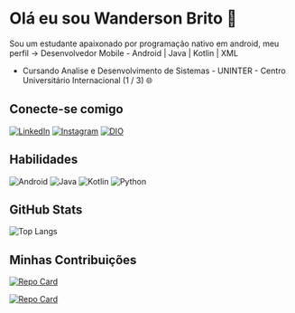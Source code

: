 # Olá eu sou Wanderson Brito 👋
Sou um estudante apaixonado por programação nativo em android, meu perfil -> Desenvolvedor Mobile - Android | Java | Kotlin | XML

* Cursando Analise e Desenvolvimento de Sistemas - UNINTER - Centro Universitário Internacional (1 / 3) 🌐 

## Conecte-se comigo

[![LinkedIn](https://img.shields.io/badge/LinkedIn-0077B5?style=for-the-badge&logo=linkedin&logoColor=white)](https://www.linkedin.com/in/wanderson-dev47/)
[![Instagram](https://img.shields.io/badge/-Instagram-%23E4405F?style=for-the-badge&logo=instagram&logoColor=white)](https://www.instagram.com/wandevv?igsh=djhlOW4wamF6OHR4)
[![DIO](https://img.shields.io/badge/-DIO-000?style=for-the-badge&logoColor=007BFF)](https://web.dio.me/users/wanderson_brito_wbda?tab=achievements)

## Habilidades

![Android](https://img.shields.io/badge/Android-3DDC84?style=for-the-badge&logo=android&logoColor=white)
![Java](https://img.shields.io/badge/java-%23ED8B00.svg?style=for-the-badge&logo=openjdk&logoColor=white)
![Kotlin](https://img.shields.io/badge/Kotlin-FFFF00?&style=for-the-badge&logo=kotlin&logoColor=FF00FF)
![Python](https://img.shields.io/badge/python-3670A0?style=for-the-badge&logo=python&logoColor=ffdd54)

## GitHub Stats

![Top Langs](https://github-readme-stats-git-masterrstaa-rickstaa.vercel.app/api/top-langs/?username=Wanderson-dev47&layout=compact&bg_color=000&border_color=30A3DC&title_color=E94D5F&text_color=FFF)

## Minhas Contribuições

[![Repo Card](https://github-readme-stats.vercel.app/api/pin/?username=Wanderson-dev47&repo=Meu-Primeiro-App-DIO&bg_color=000&border_color=30A3DC&show_icons=true&icon_color=30A3DC&title_color=E94D5F&text_color=FFF)](https://github.com/Wanderson-dev47/Meu-Primeiro-App-DIO)

[![Repo Card](https://github-readme-stats.vercel.app/api/pin/?username=Wanderson-dev47&repo=dio-trilho-java-basico&bg_color=000&border_color=30A3DC&show_icons=true&icon_color=30A3DC&title_color=E94D5F&text_color=FFF)](https://github.com/Wanderson-dev47/dio-trilho-java-basico)
